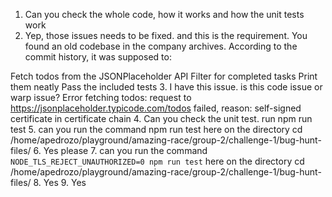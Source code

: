 1. Can you check the whole code, how it works and how the unit tests work
2. Yep, those issues needs to be fixed. and this is the requirement.
You found an old codebase in the company archives. According to the commit history, it was supposed to:

Fetch todos from the JSONPlaceholder API
Filter for completed tasks
Print them neatly
Pass the included tests
3. I have this issue. is this code issue or warp issue?
Error fetching todos: request to https://jsonplaceholder.typicode.com/todos failed, reason: self-signed certificate in certificate chain
4. Can you check the unit test. run npm run test
5. can you run the command npm run test here on the directory cd /home/apedrozo/playground/amazing-race/group-2/challenge-1/bug-hunt-files/
6. Yes please
7. can you run the command `NODE_TLS_REJECT_UNAUTHORIZED=0 npm run test` here on the directory cd /home/apedrozo/playground/amazing-race/group-2/challenge-1/bug-hunt-files/
8. Yes
9. Yes